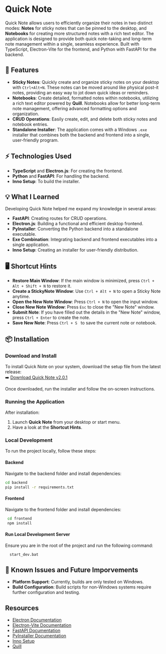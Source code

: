 # Quick Note

Quick Note allows users to efficiently organize their notes in two distinct modes: **Notes** for sticky notes that can be pinned to the desktop, and **Notebooks** for creating more structured notes with a rich text editor. The application is designed to provide both quick note-taking and long-term note management within a single, seamless experience. Built with TypeScript, Electron-Vite for the frontend, and Python with FastAPI for the backend.

## 🚀 Features

- **Sticky Notes**: Quickly create and organize sticky notes on your desktop with `Ctrl+Alt+N`. These notes can be moved around like physical post-it notes, providing an easy way to jot down quick ideas or reminders.
- **Notebooks**: Create detailed, formatted notes within notebooks, utilizing a rich text editor powered by **Quill**. Notebooks allow for better long-term note management, offering advanced formatting options and organization.
- **CRUD Operations**: Easily create, edit, and delete both sticky notes and notebook entries.
- **Standalone Installer**: The application comes with a Windows `.exe` installer that combines both the backend and frontend into a single, user-friendly program.


## ⚡️ Technologies Used

- **TypeScript** and **Electron.js**: For creating the frontend.  
- **Python** and **FastAPI**: For handling the backend. 
- **Inno Setup**: To build the installer.  

## 💡 What I Learned

Developing Quick Note helped me expand my knowledge in several areas:  
- **FastAPI**: Creating routes for CRUD operations.  
- **Electron.js**: Building a functional and efficient desktop frontend.  
- **PyInstaller**: Converting the Python backend into a standalone executable.  
- **Exe Combination**: Integrating backend and frontend executables into a single application.  
- **Inno Setup**: Creating an installer for user-friendly distribution.

## 🖥️ Shortcut Hints

- **Restore Main Window**: If the main window is minimized, press `Ctrl + Alt + Shift + N` to restore it.
- **Create a StickyNote Window**: Use `Ctrl + Alt + N` to open a Sticky Note anytime.
- **Open the New Note Window**: Press `Ctrl + N` to open the input window. 
- **Close New Note Window**: Press `Esc` to close the "New Note" window.
- **Submit Note**: If you have filled out the details in the "New Note" window, press `Ctrl + Enter` to create the note. 
- **Save New Note**: Press `Ctrl + S ` to save the current note or notebook. 


## 📦 Installation

### Download and Install
To install Quick Note on your system, download the setup file from the latest release:  
➡️ [Download Quick Note v2.0.1](https://github.com/maxitech/quick_note/releases/tag/v2.0.1)

Once downloaded, run the installer and follow the on-screen instructions.

### Running the Application
After installation:  
1. Launch **Quick Note** from your desktop or start menu.  
2. Have a look at the **Shortcut Hints**.  

### Local Development
To run the project locally, follow these steps:  

#### Backend  
Navigate to the backend folder and install dependencies: 
   ```bash
   cd backend
   pip install -r requirements.txt
```
#### Frontend  
Navigate to the frontend folder and install dependencies:
   ```bash
    cd frontend
    npm install
  ```
#### Run Local Development Server
Ensure you are in the root of the project and run the following command: 
```bash
  start_dev.bat
```

## 🔧 Known Issues and Future Imporvements

- **Platform Support**: Currently, builds are only tested on Windows.
- **Build Configuration**: Build scripts for non-Windows systems require further configuration and testing.

## Resources

- [Electron Documentation](https://www.electronjs.org/docs/latest)
- [Electron-Vite Documentation](https://electron-vite.org/guide/)
- [FastAPI Documentation](https://fastapi.tiangolo.com/)
- [PyInstaller Documentation](https://pyinstaller.org/en/stable/)
- [Inno Setup](https://jrsoftware.org/isinfo.php)
- [Quill](https://quilljs.com/docs/quickstart)


